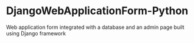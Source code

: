 # DjangoWebApplicationForm-Python
Web application form integrated with a database and an admin page built using Django framework
